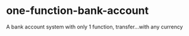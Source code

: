 # one-function-bank-account
A bank account system with only 1 function, transfer...with any currency
